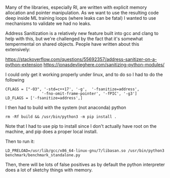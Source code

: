 Many of the libraries, especially RI, are written with explicit memory allocation
and pointer manipulation. As we want to use the resulting code
deep inside ML training loops (where leaks can be fatal) I wanted to
use mechanisms to validate we had no leaks. 


Address Sanitization is a relatively new feature built into gcc and clang to help
with this, but we're challenged by the fact that it's somewhat tempermental
on shared objects. People have written about this extensively: 

https://stackoverflow.com/questions/55692357/address-sanitizer-on-a-python-extension
https://jonasdevlieghere.com/sanitizing-python-modules/

I could only get it working properly under linux, and to do so I had to do the following

```
CFLAGS = ["-O3", '-std=c++17', '-g',  '-fsanitize=address',
                '-fno-omit-frame-pointer', '-fPIC', '-g3']
LD_FLAGS = ['-fsanitize=address',]
```
I then had to build with the system (not anaconda) python

```
rm -Rf build && /usr/bin/python3 -m pip install .
```

Note that I had to use pip to install since I don't actually have root on the
machine, and pip does a proper local install. 

Then to run it:

```
LD_PRELOAD=/usr/lib/gcc/x86_64-linux-gnu/7/libasan.so /usr/bin/python3 benchmark/benchmark_standalone.py
```

Then, there will be lots of false positives as by default the python interpreter does
a lot of sketchy things with memory. 
